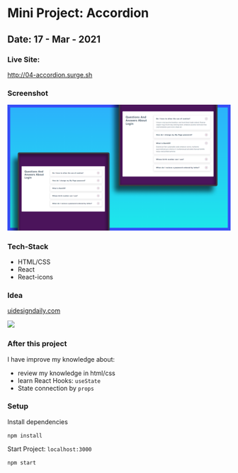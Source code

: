 # Mini Project: Accordion

## Date: 17 - Mar - 2021

### Live Site:

http://04-accordion.surge.sh

### Screenshot

<img src="./template-project-img.png" alt="screenshot"/>

### Tech-Stack

- HTML/CSS
- React
- React-icons

### Idea

[uidesigndaily.com](https://uidesigndaily.com/posts/sketch-accordion-website-day-1175)

<img src="https://www.uidesigndaily.com/uploads/1175/day_1175.png" width="400">

### After this project

I have improve my knowledge about:

- review my knowledge in html/css
- learn React Hooks: `useState`
- State connection by `props`

### Setup

Install dependencies

```
npm install
```

Start Project: `localhost:3000`

```
npm start
```
